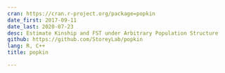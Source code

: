 ```yaml
---
cran: https://cran.r-project.org/package=popkin
date_first: 2017-09-11
date_last: 2020-07-23
desc: Estimate Kinship and FST under Arbitrary Population Structure
github: https://github.com/StoreyLab/popkin
lang: R, C++
title: popkin

---
```

